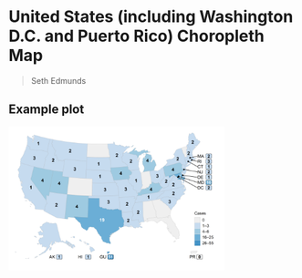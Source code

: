 # United States (including Washington D.C. and Puerto Rico) Choropleth Map  
> Seth Edmunds 

## Example plot 

<img src="plot1.png" width="75%">
